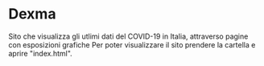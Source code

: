 # Dexma
Sito che visualizza gli utlimi dati del COVID-19 in Italia, attraverso pagine con esposizioni grafiche
Per poter visualizzare il sito prendere la cartella e aprire "index.html".
